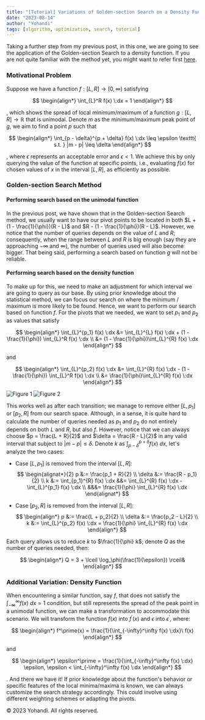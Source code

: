 ```yaml
---
title: "[Tutorial] Variations of Golden-section Search on a Density Function"
date: "2023-08-14"
author: "Yohandi"
tags: [algorithm, optimization, search, tutorial]
---
```


Taking a further step from my previous post, in this one, we are going to see the application of the Golden-section Search to a density function. If you are not quite familiar with the method yet, you might want to refer first [here](https://www.yohandi.me/blog/golden-section-search/).

### Motivational Problem

Suppose we have a function $f : [L, R] \rightarrow [0, \infty)$ satisfying 

$$
\begin{align*}
    \int_{L}^R f(x) \:dx = 1
\end{align*}
$$

, which shows the spread of local minimum/maximum of a function $g : [L, R] \rightarrow \mathbb{R}$ that is unimodal. Denote $m$ as the minimum/maximum peak point of $g$, we aim to find a point $p$ such that

$$
\begin{align*}
    \int_{p - \delta}^{p + \delta} f(x) \:dx \leq \epsilon \texttt{  s.t.  } |m - p| \leq \delta
\end{align*}
$$
    
, where $\epsilon$ represents an acceptable error and $\epsilon < 1$. We achieve this by only querying the value of the function at specific points, i.e., evaluating $f(x)$ for chosen values of $x$ in the interval $[L, R]$, as efficiently as possible.

### Golden-section Search Method

#### Performing search based on the unimodal function

In the previous post, we have shown that in the Golden-section Search method, we usually want to have our pivot points to be located in both $L + (1 - \frac{1}{\phi})(R - L)$ and $R - (1 - \frac{1}{\phi})(R - L)$. However, we notice that the number of queries depends on the value of $L$ and $R$; consequently, when the range between $L$ and $R$ is big enough (say they are approaching $-\infty$ and $\infty$), the number of queries used will also become bigger. That being said, performing a search based on function $g$ will not be reliable.

#### Performing search based on the density function

To make up for this, we need to make an adjustment for which interval we are going to query as our base. By using prior knowledge about the statistical method, we can focus our search on where the minimum / maximum is more likely to be found. Hence, we want to perform our search based on function $f$. For the pivots that we needed, we want to set $p_1$ and $p_2$ as values that satisfy 

$$
\begin{align*}
    \int_{L}^{p_1} f(x) \:dx &= \int_{L}^{L} f(x) \:dx + (1 - \frac{1}{\phi}) \int_{L}^R f(x) \:dx \\
    &= (1 - \frac{1}{\phi})\int_{L}^{R} f(x) \:dx
\end{align*}
$$

and

$$
\begin{align*}
    \int_{L}^{p_2} f(x) \:dx &= \int_{L}^{R} f(x) \:dx - (1 - \frac{1}{\phi}) \int_{L}^R f(x) \:dx \\
    &= \frac{1}{\phi}\int_{L}^{R} f(x) \:dx
\end{align*}
$$

![Figure 1](/posts/figures/golden-section-search-on-density-function/0th-transition.png)
![Figure 2](/posts/figures/golden-section-search-on-density-function/1st-transition.png)

This works well as after each transition; we manage to remove either $[L, p_1]$ or $[p_2, R]$ from our search space. Although, in a sense, it is quite hard to calculate the number of queries needed as $p_1$ and $p_2$ do not entirely depends on both $L$ and $R$, but also $f$. However, notice that we can always choose $p = \frac{L + R}{2}$ and $\delta = \frac{R - L}{2}$ in any valid interval that subject to $|m - p| \leq \delta$. Denote $k$ as $\int_{p - \delta}^{p + \delta} f(x) \:dx$, let's analyze the two cases:

- Case $[L, p_1]$ is removed from the interval $[L, R]$:
    $$
    \begin{alignat*}{2}
    p &:= \frac{p_1 + R}{2} \\
    \delta &:= \frac{R - p_1}{2} \\
    k &:= \int_{p_1}^{R} f(x) \:dx &&= \int_{L}^{R} f(x) \:dx - \int_{L}^{p_1} f(x) \:dx \\
    &&&= \frac{1}{\phi} \int_{L}^{R} f(x) \:dx
    \end{alignat*}
    $$

- Case $[p_2, R]$ is removed from the interval $[L, R]$:
    $$
    \begin{align*}
        p &:= \frac{L + p_2}{2} \\
        \delta &:= \frac{p_2 - L}{2} \\
        k &:= \int_{L}^{p_2} f(x) \:dx = \frac{1}{\phi} \int_{L}^{R} f(x) \:dx
    \end{align*}
    $$

Each query allows us to reduce $k$ to $\frac{1}{\phi} k$; denote $Q$ as the number of queries needed, then:

$$
\begin{align*}
    Q = 3 + \lceil \log_\phi(\frac{1}{\epsilon}) \rceil&
\end{align*}
$$

### Additional Variation: Density Function

When encountering a similar function, say $f$, that does not satisfy the $\int_{-\infty}^{\infty} f(x) \:dx = 1$ condition, but still represents the spread of the peak point in a unimodal function, we can make a transformation to accommodate this scenario. We will transform the function $f(x)$ into $f^\prime(x)$ and $\epsilon$ into $\epsilon^\prime$, where: 

$$
\begin{align*}
    f^\prime(x) = \frac{1}{\int_{-\infty}^\infty f(x) \:dx}\ f(x)
\end{align*}
$$

and

$$
\begin{align*}
    \epsilon^\prime = \frac{1}{\int_{-\infty}^\infty f(x) \:dx} \epsilon, \epsilon < \int_{-\infty}^\infty f(x) \:dx
\end{align*}
$$

. And there we have it! If prior knowledge about the function's behavior or specific features of the local minima/maxima is known, we can always customize the search strategy accordingly. This could involve using different weighting schemes or adapting the pivots. 

&copy; 2023 Yohandi. All rights reserved.
